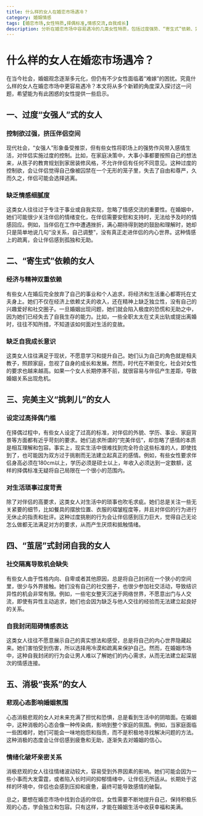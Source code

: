 ```yaml
---
title: 什么样的女人在婚恋市场遇冷？
category: 婚姻情感
tags: [婚恋市场,女性特质,择偶标准,情感交流,自我成长]
description: 分析在婚恋市场中容易遇冷的几类女性特质，包括过度强势、“寄生式”依赖、完美主义挑刺、“茧居”封闭自我以及消极丧系等，为女性在婚恋方面提供启示，助力其找到合适伴侣。
---
```


# 什么样的女人在婚恋市场遇冷？

在当今社会，婚姻观念逐渐多元化，但仍有不少女性面临着“难嫁”的困扰。究竟什么样的女人在婚恋市场中更容易遇冷？本文将从多个新颖的角度深入探讨这一问题，希望能为有此困惑的女性提供一些启示。

## 一、过度“女强人”式的女人

### 控制欲过强，挤压伴侣空间
现代社会，“女强人”形象备受推崇，但有些女性将职场上的强势作风带入感情生活，对伴侣实施过度的控制。比如，在家庭决策中，大事小事都要按照自己的想法来，从孩子的教育规划到家居装修风格，不允许伴侣有任何不同意见。这种过度的控制欲，会让伴侣觉得自己像被囚禁在一个无形的笼子里，失去了自由和尊严，久而久之，伴侣可能会选择逃离。

### 缺乏情感细腻度
这类女人往往过于专注于事业或自我实现，忽略了情感交流的重要性。在婚姻中，她们可能很少关注伴侣的情绪变化，在伴侣需要安慰和支持时，无法给予及时的情感回应。例如，当伴侣在工作中遭遇挫折，满心期待得到她的鼓励和理解时，她却只是简单地说几句“没关系，自己调整”，没有真正走进伴侣的内心世界。这种情感上的疏离，会让伴侣感到孤独和无助。

## 二、“寄生式”依赖的女人

### 经济与精神双重依赖
有些女人在婚后完全放弃了自己的事业和个人追求，将经济和生活重心都寄托在丈夫身上。她们不仅在经济上依赖丈夫的收入，还在精神上缺乏独立性，没有自己的兴趣爱好和社交圈子。一旦婚姻出现问题，她们就会陷入极度的恐慌和无助之中，因为她们已经失去了自我生存的能力。比如，一些全职太太在丈夫出轨或提出离婚时，往往不知所措，不知道该如何面对生活的变故。

### 缺乏自我成长意识
这类女人往往满足于现状，不愿意学习和提升自己。她们认为自己的角色就是相夫教子，照顾家庭，忽视了自身的成长和发展。然而，时代在不断变化，社会对女性的要求也越来越高。如果一个女人长期停滞不前，就很容易与伴侣产生差距，导致婚姻关系出现危机。

## 三、完美主义“挑刺儿”的女人

### 设定过高择偶门槛
在择偶过程中，有些女人设定了过高的标准，对伴侣的外貌、学历、事业、家庭背景等方面都有近乎苛刻的要求。她们追求所谓的“完美伴侣”，却忽略了感情的本质是相互理解和包容。事实上，现实生活中很难找到完全符合这些标准的人，即使找到了，也可能因为双方过于挑剔而无法建立起真正的感情。例如，有些女性要求伴侣身高必须在180cm以上，学历必须是硕士以上，年收入必须达到一定数额，这样的择偶标准无疑将自己局限在一个很小的范围内。

### 对生活琐事过度苛责
除了对伴侣的高要求，这类女人对生活中的琐事也吹毛求疵。她们总是关注一些无关紧要的细节，比如餐具的摆放位置、衣服的褶皱程度等，并且对伴侣的行为进行无休止的指责和批评。这种过度挑剔的行为会让伴侣感到压力巨大，觉得自己无论怎么做都无法满足对方的要求，从而产生厌烦和抵触情绪。

## 四、“茧居”式封闭自我的女人

### 社交隔离导致机会缺失
有些女人由于性格内向、自卑或者其他原因，总是将自己封闭在一个狭小的空间里，很少与外界接触。她们没有自己的社交圈子，也很少参加社交活动，导致结识异性的机会非常有限。例如，一些宅女整天沉迷于网络世界，不愿意出门与人交流，即使有异性主动追求，她们也会因为缺乏与他人交往的经验而无法建立起良好的关系。

### 自我封闭阻碍情感表达
这类女人往往不愿意展示自己的真实想法和感受，总是将自己的内心世界隐藏起来。她们害怕受到伤害，所以选择用冷漠和疏离来保护自己。然而，在婚姻市场中，这种自我封闭的行为会让男人难以了解她们的内心需求，从而无法建立起深层次的情感连接。

## 五、消极“丧系”的女人

### 悲观心态影响婚姻氛围
心态消极悲观的女人对未来充满了担忧和恐惧，总是看到生活中的阴暗面。在婚姻中，这种消极的心态会像一种传染病，影响到整个家庭的氛围。例如，当家庭面临一些困难时，她们可能会一味地抱怨和指责，而不是积极地寻找解决问题的方法。这种消极的态度会让伴侣感到疲惫和无助，逐渐失去对婚姻的信心。

### 情绪化破坏亲密关系
消极悲观的女人往往情绪波动较大，容易受到外界因素的影响。她们可能会因为一些小事而大发雷霆，或者陷入长时间的抑郁情绪中，让伴侣无所适从。长期处于这样的环境中，伴侣也会感到压抑和疲惫，最终可能导致感情的破裂。

总之，要想在婚恋市场中找到合适的伴侣，女性需要不断地提升自己，保持积极乐观的心态，学会独立和包容。只有这样，才能在婚姻生活中收获幸福和美满。